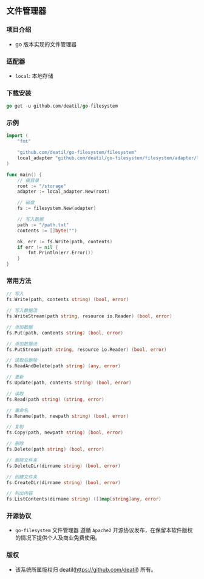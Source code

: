 ## 文件管理器


### 项目介绍

*  go 版本实现的文件管理器


### 适配器

*  `local`: 本地存储


### 下载安装

~~~go
go get -u github.com/deatil/go-filesystem
~~~


### 示例

~~~go
import (
    "fmt"

    "github.com/deatil/go-filesystem/filesystem"
    local_adapter "github.com/deatil/go-filesystem/filesystem/adapter/local"
)

func main() {
    // 根目录
    root := "/storage"
    adapter := local_adapter.New(root)

    // 磁盘
    fs := filesystem.New(adapter)

    // 写入数据
    path := "/path.txt"
    contents := []byte("")

    ok, err := fs.Write(path, contents)
    if err != nil {
        fmt.Println(err.Error())
    }
}
~~~


### 常用方法

~~~go
// 写入
fs.Write(path, contents string) (bool, error)

// 写入数据流
fs.WriteStream(path string, resource io.Reader) (bool, error)

// 添加数据
fs.Put(path, contents string) (bool, error)

// 添加数据流
fs.PutStream(path string, resource io.Reader) (bool, error)

// 读取后删除
fs.ReadAndDelete(path string) (any, error)

// 更新
fs.Update(path, contents string) (bool, error)

// 读取
fs.Read(path string) (string, error)

// 重命名
fs.Rename(path, newpath string) (bool, error)

// 复制
fs.Copy(path, newpath string) (bool, error)

// 删除
fs.Delete(path string) (bool, error)

// 删除文件夹
fs.DeleteDir(dirname string) (bool, error)

// 创建文件夹
fs.CreateDir(dirname string) (bool, error)

// 列出内容
fs.ListContents(dirname string) ([]map[string]any, error)
~~~


### 开源协议

*  `go-filesystem` 文件管理器 遵循 `Apache2` 开源协议发布，在保留本软件版权的情况下提供个人及商业免费使用。


### 版权

*  该系统所属版权归 deatil(https://github.com/deatil) 所有。
